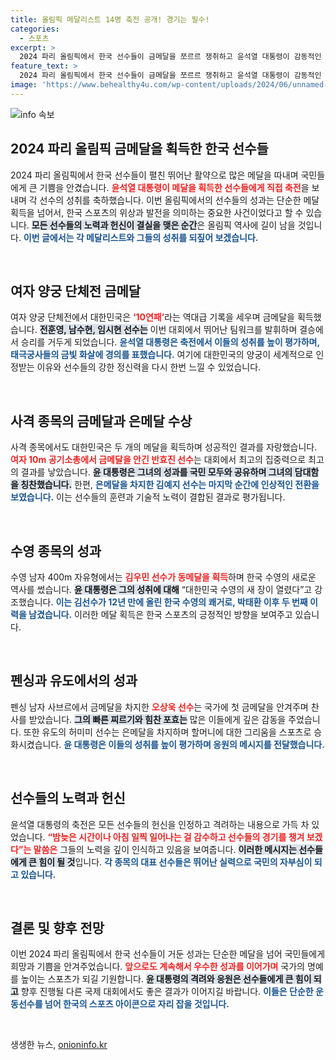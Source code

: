 ```yaml
---
title: 올림픽 메달리스트 14명 축전 공개! 경기는 필수!
categories:
  - 스포츠
excerpt: >
  2024 파리 올림픽에서 한국 선수들이 금메달을 쪼르르 쟁취하고 윤석열 대통령이 감동적인 축전을 보내 화제를 모았다. 각 선수의 열정과 노력에 찬사를 아끼지 않은 대통령의 응원이 감독과 국민을 뭉클하게 했다.
feature_text: >
  2024 파리 올림픽에서 한국 선수들이 금메달을 쪼르르 쟁취하고 윤석열 대통령이 감동적인 축전을 보내 화제를 모았다. 각 선수의 열정과 노력에 찬사를 아끼지 않은 대통령의 응원이 감독과 국민을 뭉클하게 했다.
image: 'https://www.behealthy4u.com/wp-content/uploads/2024/06/unnamed-file.png'
---
```


<p><img src="https://www.behealthy4u.com/wp-content/uploads/2024/06/unnamed-file.png" alt="info 속보" /></p>

<h2 data-ke-size="size26">2024 파리 올림픽 금메달을 획득한 한국 선수들</h2>

<p data-ke-size="size16">2024 파리 올림픽에서 한국 선수들이 펼친 뛰어난 활약으로 많은 메달을 따내며 국민들에게 큰 기쁨을 안겼습니다. <b><span style="color: #ee2323;">윤석열 대통령이 메달을 획득한 선수들에게 직접 축전</span></b>을 보내며 각 선수의 성취를 축하했습니다. 이번 올림픽에서의 선수들의 성과는 단순한 메달 획득을 넘어서, 한국 스포츠의 위상과 발전을 의미하는 중요한 사건이었다고 할 수 있습니다. <b><span style="background-color: #21538527;">모든 선수들의 노력과 헌신이 결실을 맺은 순간</span></b>은 올림픽 역사에 길이 남을 것입니다. <b><span style="color: #1a5490;">이번 글에서는 각 메달리스트와 그들의 성취를 되짚어 보겠습니다.</span></b></p>

<p data-ke-size="size16">&nbsp;</p>

<h2 data-ke-size="size26">여자 양궁 단체전 금메달</h2>

<p data-ke-size="size16">여자 양궁 단체전에서 대한민국은 <b><span style="color: #ee2323;">‘10연패’</span></b>라는 역대급 기록을 세우며 금메달을 획득했습니다. <b><span style="background-color: #21538527;">전훈영, 남수현, 임시현 선수는</span></b> 이번 대회에서 뛰어난 팀워크를 발휘하며 결승에서 승리를 거두게 되었습니다. <b><span style="color: #1a5490;">윤석열 대통령은 축전에서 이들의 성취를 높이 평가하며, 태극궁사들의 금빛 화살에 경의를 표했습니다.</span></b> 여기에 대한민국의 양궁이 세계적으로 인정받는 이유와 선수들의 강한 정신력을 다시 한번 느낄 수 있었습니다.</p>

<p data-ke-size="size16">&nbsp;</p>

<h2 data-ke-size="size26">사격 종목의 금메달과 은메달 수상</h2>

<p data-ke-size="size16">사격 종목에서도 대한민국은 두 개의 메달을 획득하며 성공적인 결과를 자랑했습니다. <b><span style="color: #ee2323;">여자 10m 공기소총에서 금메달을 안긴 반효진 선수</span></b>는 대회에서 최고의 집중력으로 최고의 결과를 낳았습니다. <b><span style="background-color: #21538527;">윤 대통령은 그녀의 성과를 국민 모두와 공유하며 그녀의 담대함을 칭찬했습니다.</span></b> 한편, <b><span style="color: #1a5490;">은메달을 차지한 김예지 선수는 마지막 순간에 인상적인 전환을 보였습니다.</span></b> 이는 선수들의 훈련과 기술적 노력이 결합된 결과로 평가됩니다.</p>

<p data-ke-size="size16">&nbsp;</p>

<h2 data-ke-size="size26">수영 종목의 성과</h2>

<p data-ke-size="size16">수영 남자 400m 자유형에서는 <b><span style="color: #ee2323;">김우민 선수가 동메달을 획득</span></b>하며 한국 수영의 새로운 역사를 썼습니다. <b><span style="background-color: #21538527;">윤 대통령은 그의 성취에 대해</span></b> “대한민국 수영의 새 장이 열렸다”고 강조했습니다. <b><span style="color: #1a5490;">이는 김선수가 12년 만에 올린 한국 수영의 쾌거로, 박태환 이후 두 번째 이력을 남겼습니다.</span></b> 이러한 메달 획득은 한국 스포츠의 긍정적인 방향을 보여주고 있습니다.</p>

<p data-ke-size="size16">&nbsp;</p>

<h2 data-ke-size="size26">펜싱과 유도에서의 성과</h2>

<p data-ke-size="size16">펜싱 남자 사브르에서 금메달을 차지한 <b><span style="color: #ee2323;">오상욱 선수</span></b>는 국가에 첫 금메달을 안겨주며 찬사를 받았습니다. <b><span style="background-color: #21538527;">그의 빠른 찌르기와 힘찬 포효는</span></b> 많은 이들에게 깊은 감동을 주었습니다. 또한 유도의 허미미 선수는 은메달을 차지하며 할머니에 대한 그리움을 스포츠로 승화시켰습니다. <b><span style="color: #1a5490;">윤 대통령은 이들의 성취를 높이 평가하며 응원의 메시지를 전달했습니다.</span></b></p>

<p data-ke-size="size16">&nbsp;</p>

<h2 data-ke-size="size26">선수들의 노력과 헌신</h2>

<p data-ke-size="size16">윤석열 대통령의 축전은 모든 선수들의 헌신을 인정하고 격려하는 내용으로 가득 차 있었습니다. <b><span style="color: #ee2323;">“밤늦은 시간이나 아침 일찍 일어나는 걸 감수하고 선수들의 경기를 챙겨 보겠다”는 말씀은</span></b> 그들의 노력을 깊이 인식하고 있음을 보여줍니다. <b><span style="background-color: #21538527;">이러한 메시지는 선수들에게 큰 힘이 될 것</span></b>입니다. <b><span style="color: #1a5490;">각 종목의 대표 선수들은 뛰어난 실력으로 국민의 자부심이 되고 있습니다.</span></b></p>

<p data-ke-size="size16">&nbsp;</p>

<h2 data-ke-size="size26">결론 및 향후 전망</h2>

<p data-ke-size="size16">이번 2024 파리 올림픽에서 한국 선수들이 거둔 성과는 단순한 메달을 넘어 국민들에게 희망과 기쁨을 안겨주었습니다. <b><span style="color: #ee2323;">앞으로도 계속해서 우수한 성과를 이어가며</span></b> 국가의 명예를 높이는 스포츠가 되길 기원합니다. <b><span style="background-color: #21538527;">윤 대통령의 격려와 응원은 선수들에게 큰 힘이 되고</span></b> 향후 진행될 다른 국제 대회에서도 좋은 결과가 이어지길 바랍니다. <b><span style="color: #1a5490;">이들은 단순한 운동선수를 넘어 한국의 스포츠 아이콘으로 자리 잡을 것입니다.</span></b></p>

<p data-ke-size="size16">&nbsp;</p>
생생한 뉴스, <a href="https://onioninfo.kr" rel="dofollow">onioninfo.kr</a>


